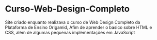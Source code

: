 ﻿# Curso-Web-Design-Completo
 
 Site criado enquanto realizava o curso de Web Design Completo da Plataforma de Ensino Origamid, Afim de aprender o basico sobre HTML e CSS, além de algumas pequenas implementações em JavaScript
